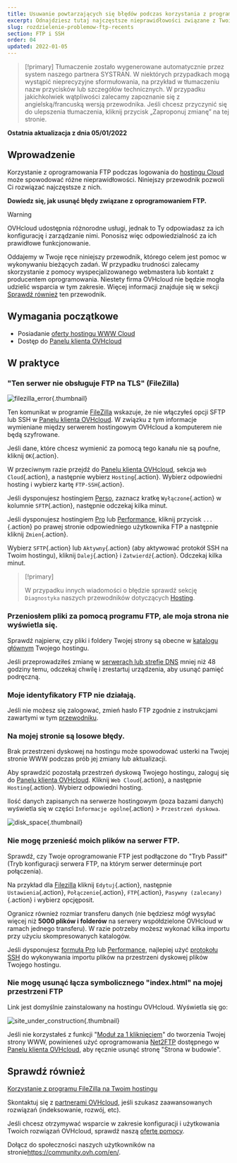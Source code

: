 ```yaml
---
title: Usuwanie powtarzających się błędów podczas korzystania z programu FTP
excerpt: Odnajdziesz tutaj najczęstsze nieprawidłowości związane z Twoim oprogramowaniem FTP
slug: rozdzielenie-problemow-ftp-recents
section: FTP i SSH
order: 04
updated: 2022-01-05
---
```


> [!primary]
> Tłumaczenie zostało wygenerowane automatycznie przez system naszego partnera SYSTRAN. W niektórych przypadkach mogą wystąpić nieprecyzyjne sformułowania, na przykład w tłumaczeniu nazw przycisków lub szczegółów technicznych. W przypadku jakichkolwiek wątpliwości zalecamy zapoznanie się z angielską/francuską wersją przewodnika. Jeśli chcesz przyczynić się do ulepszenia tłumaczenia, kliknij przycisk „Zaproponuj zmianę” na tej stronie.
>

**Ostatnia aktualizacja z dnia 05/01/2022**

## Wprowadzenie 

Korzystanie z oprogramowania FTP podczas logowania do [hostingu Cloud](https://www.ovhcloud.com/pl/web-hosting/) może spowodować różne nieprawidłowości. Niniejszy przewodnik pozwoli Ci rozwiązać najczęstsze z nich.

**Dowiedz się, jak usunąć błędy związane z oprogramowaniem FTP.**

> [!warning]
>
> OVHcloud udostępnia różnorodne usługi, jednak to Ty odpowiadasz za ich konfigurację i zarządzanie nimi. Ponosisz więc odpowiedzialność za ich prawidłowe funkcjonowanie.
>
> Oddajemy w Twoje ręce niniejszy przewodnik, którego celem jest pomoc w wykonywaniu bieżących zadań. W przypadku trudności zalecamy skorzystanie z pomocy wyspecjalizowanego webmastera lub kontakt z producentem oprogramowania. Niestety firma OVHcloud nie będzie mogła udzielić wsparcia w tym zakresie. Więcej informacji znajduje się w sekcji [Sprawdź również](#gofurther) ten przewodnik.
>

## Wymagania początkowe

- Posiadanie [oferty hostingu WWW Cloud](https://www.ovhcloud.com/pl/web-hosting/)
- Dostęp do [Panelu klienta OVHcloud](https://www.ovh.com/auth/?action=gotomanager&from=https://www.ovh.pl/&ovhSubsidiary=pl)

## W praktyce

### "Ten serwer nie obsługuje FTP na TLS" (FileZilla)

![filezilla_error](images/filezilla_error.png){.thumbnail}

Ten komunikat w programie [FileZilla](https://docs.ovh.com/pl/hosting/hosting_www_przewodnik_dotyczacy_korzystania_z_programu_filezilla/) wskazuje, że nie włączyłeś opcji SFTP lub SSH w [Panelu klienta OVHcloud](https://www.ovh.com/auth/?action=gotomanager&from=https://www.ovh.pl/&ovhSubsidiary=pl). W związku z tym informacje wymieniane między serwerem hostingowym OVHcloud a komputerem nie będą szyfrowane.

Jeśli dane, które chcesz wymienić za pomocą tego kanału nie są poufne, kliknij `OK`{.action}.

W przeciwnym razie przejdź do [Panelu klienta OVHcloud](https://www.ovh.com/auth/?action=gotomanager&from=https://www.ovh.pl/&ovhSubsidiary=pl), sekcja `Web Cloud`{.action}, a następnie wybierz `Hosting`{.action}. Wybierz odpowiedni hosting i wybierz kartę `FTP-SSH`{.action}.

Jeśli dysponujesz hostingiem [Perso](https://www.ovhcloud.com/pl/web-hosting/personal-offer/), zaznacz kratkę `Wyłączone`{.action} w kolumnie `SFTP`{.action}, następnie odczekaj kilka minut.

Jeśli dysponujesz hostingiem [Pro](https://www.ovhcloud.com/pl/web-hosting/professional-offer/) lub [Performance](https://www.ovhcloud.com/pl/web-hosting/performance-offer/), kliknij przycisk `...`{.action} po prawej stronie odpowiedniego użytkownika FTP a następnie kliknij `Zmien`{.action}.

Wybierz `SFTP`{.action} lub `Aktywny`{.action} (aby aktywować protokół SSH na Twoim hostingu), kliknij `Dalej`{.action} i `Zatwierdź`{.action}. Odczekaj kilka minut.

> [!primary]
>
> W przypadku innych wiadomości o błędzie sprawdź sekcję `Diagnostyka` naszych przewodników dotyczących [Hosting](../).
>

### Przeniosłem pliki za pomocą programu FTP, ale moja strona nie wyświetla się.

Sprawdź najpierw, czy pliki i foldery Twojej strony są obecne w [katalogu głównym](https://docs.ovh.com/pl/hosting/hosting_www_umieszczenie_strony_w_internecie/#3-zapisanie-plikow-na-przestrzeni-dyskowej) Twojego hostingu.

Jeśli przeprowadziłeś zmianę w [serwerach lub strefie DNS](https://docs.ovh.com/pl/domains/hosting_www_jak_edytowac_strefe_dns/#zrozumienie-pojecia-dns) mniej niż 48 godziny temu, odczekaj chwilę i zrestartuj urządzenia, aby usunąć pamięć podręczną.

### Moje identyfikatory FTP nie działają.

Jeśli nie możesz się zalogować, zmień hasło FTP zgodnie z instrukcjami zawartymi w tym [przewodniku](https://docs.ovh.com/pl/hosting/zmiana-hasla-konto-ftp/).

### Na mojej stronie są losowe błędy.

Brak przestrzeni dyskowej na hostingu może spowodować usterki na Twojej stronie WWW podczas prób jej zmiany lub aktualizacji.

Aby sprawdzić pozostałą przestrzeń dyskową Twojego hostingu, zaloguj się do [Panelu klienta OVHcloud](https://www.ovh.com/auth/?action=gotomanager&from=https://www.ovh.pl/&ovhSubsidiary=pl). Kliknij `Web Cloud`{.action}, a następnie `Hosting`{.action}. Wybierz odpowiedni hosting.

Ilość danych zapisanych na serwerze hostingowym (poza bazami danych) wyświetla się w części `Informacje ogólne`{.action} > `Przestrzeń dyskowa`.

![disk_space](images/disk_space.png){.thumbnail}

### Nie mogę przenieść moich plików na serwer FTP.

Sprawdź, czy Twoje oprogramowanie FTP jest podłączone do "Tryb Passif" (Tryb konfiguracji serwera FTP, na którym serwer determinuje port połączenia).

Na przykład dla [Filezilla](https://docs.ovh.com/pl/hosting/hosting_www_przewodnik_dotyczacy_korzystania_z_programu_filezilla/) kliknij `Edytuj`{.action}, następnie `Ustawienia`{.action}, `Połączenie`{.action}, `FTP`{.action}, `Pasywny (zalecany)`{.action} i wybierz opcjęposit.

Ogranicz również rozmiar transferu danych (nie będziesz mógł wysyłać więcej niż **5000 plików i folderów** na serwery współdzielone OVHcloud w ramach jednego transferu). W razie potrzeby możesz wykonać kilka importu przy użyciu skompresowanych katalogów.

Jeśli dysponujesz [formułą Pro](https://www.ovhcloud.com/pl/web-hosting/professional-offer/) lub [Performance](https://www.ovhcloud.com/pl/web-hosting/performance-offer/), najlepiej użyć [protokołu SSH](https://docs.ovh.com/pl/hosting/hosting_www_ssh_na_hostingu/) do wykonywania importu plików na przestrzeni dyskowej plików Twojego hostingu.

### Nie mogę usunąć łącza symbolicznego "index.html" na mojej przestrzeni FTP

Link jest domyślnie zainstalowany na hostingu OVHcloud. Wyświetla się go:

![site_under_construction](images/site_under_construction.png){.thumbnail}

Jeśli nie korzystałeś z funkcji "[Moduł za 1 kliknięciem](https://docs.ovh.com/pl/hosting/hosting_www_przewodniki_dotyczace_modulow_na_hostingu_www/)" do tworzenia Twojej strony WWW, powinieneś użyć oprogramowania [Net2FTP](https://docs.ovh.com/pl/hosting/logowanie-przestrzen-dyskowa-ftp-hosting-web/#1-logowanie-przez-ftp-explorer) dostępnego w [Panelu klienta OVHcloud](https://www.ovh.com/auth/?action=gotomanager&from=https://www.ovh.pl/&ovhSubsidiary=pl), aby ręcznie usunąć stronę "Strona w budowie".

## Sprawdź również <a name="gofurther"></a>

[Korzystanie z programu FileZilla na Twoim hostingu](https://docs.ovh.com/pl/hosting/hosting_www_przewodnik_dotyczacy_korzystania_z_programu_filezilla/)

Skontaktuj się z [partnerami OVHcloud](https://partner.ovhcloud.com/pl/), jeśli szukasz zaawansowanych rozwiązań (indeksowanie, rozwój, etc).

Jeśli chcesz otrzymywać wsparcie w zakresie konfiguracji i użytkowania Twoich rozwiązań OVHcloud, sprawdź naszą [ofertę pomocy](https://www.ovhcloud.com/pl/support-levels/).

Dołącz do społeczności naszych użytkowników na stronie<https://community.ovh.com/en/>.
